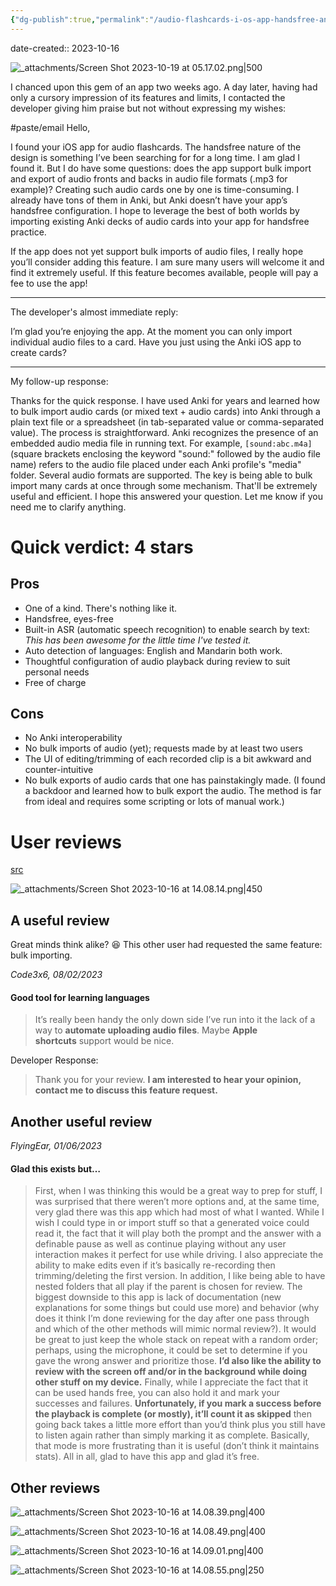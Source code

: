```yaml
---
{"dg-publish":true,"permalink":"/audio-flashcards-i-os-app-handsfree-and-eyes-free/","noteIcon":"2","created":"","updated":""}
---
```


date-created:: 2023-10-16

![_attachments/Screen Shot 2023-10-19 at 05.17.02.png|500](/img/user/_attachments/Screen%20Shot%202023-10-19%20at%2005.17.02.png)

I chanced upon this gem of an app two weeks ago. A day later, having had only a cursory impression of its features and limits, I contacted the developer giving him praise but not without expressing my wishes:

#paste/email
Hello,

I found your iOS app for audio flashcards. The handsfree nature of the design is something I’ve been searching for for a long time. I am glad I found it. But I do have some questions: does the app support bulk import and export of audio fronts and backs in audio file formats (.mp3 for example)? Creating such audio cards one by one is time-consuming. I already have tons of them in Anki, but Anki doesn’t have your app’s handsfree configuration. I hope to leverage the best of both worlds by importing existing Anki decks of audio cards into your app for handsfree practice.  
  
If the app does not yet support bulk imports of audio files, I really hope you’ll consider adding this feature. I am sure many users will welcome it and find it extremely useful. If this feature becomes available, people will pay a fee to use the app!
  
---
The developer's almost immediate reply:

I’m glad you’re enjoying the app. At the moment you can only import individual audio files to a card. Have you just using the Anki iOS app to create cards?  
  
---
My follow-up response:

Thanks for the quick response. I have used Anki for years and learned how to bulk import audio cards (or mixed text + audio cards) into Anki through a plain text file or a spreadsheet (in tab-separated value or comma-separated value). The process is straightforward. Anki recognizes the presence of an embedded audio media file in running text. For example, `[sound:abc.m4a]` (square brackets enclosing the keyword "sound:" followed by the audio file name) refers to the audio file placed under each Anki profile's "media" folder. Several audio formats are supported. The key is being able to bulk import many cards at once through some mechanism. That'll be extremely useful and efficient. I hope this answered your question. Let me know if you need me to clarify anything.
# Quick verdict: 4 stars
## Pros

- One of a kind. There's nothing like it.
- Handsfree, eyes-free
- Built-in ASR (automatic speech recognition) to enable search by text: *This has been awesome for the little time I've tested it.*
- Auto detection of languages: English and Mandarin both work.
- Thoughtful configuration of audio playback during review to suit personal needs
- Free of charge
## Cons

- No Anki interoperability
- No bulk imports of audio (yet); requests made by at least two users
- The UI of editing/trimming of each recorded clip is a bit awkward and counter-intuitive
- No bulk exports of audio cards that one has painstakingly made. (I found a backdoor and learned how to bulk export the audio. The method is far from ideal and requires some scripting or lots of manual work.)
# User reviews

[src](https://apps.apple.com/us/app/audio-flashcards-app/id1583231998?see-all=reviews)

![_attachments/Screen Shot 2023-10-16 at 14.08.14.png|450](/img/user/_attachments/Screen%20Shot%202023-10-16%20at%2014.08.14.png)
## A useful review

Great minds think alike? 😆 This other user had requested the same feature: bulk importing.

*Code3x6, 08/02/2023*
#### Good tool for learning languages

> It’s really been handy the only down side I’ve run into it the lack of a way to **automate uploading audio files**. Maybe **Apple shortcuts** support would be nice.

Developer Response:

> Thank you for your review. **I am interested to hear your opinion, contact me to discuss this feature request.**
## Another useful review

*FlyingEar, 01/06/2023*
#### Glad this exists but…

> First, when I was thinking this would be a great way to prep for stuff, I was surprised that there weren’t more options and, at the same time, very glad there was this app which had most of what I wanted. While I wish I could type in or import stuff so that a generated voice could read it, the fact that it will play both the prompt and the answer with a definable pause as well as continue playing without any user interaction makes it perfect for use while driving. I also appreciate the ability to make edits even if it’s basically re-recording then trimming/deleting the first version. In addition, I like being able to have nested folders that all play if the parent is chosen for review. The biggest downside to this app is lack of documentation (new explanations for some things but could use more) and behavior (why does it think I’m done reviewing for the day after one pass through and which of the other methods will mimic normal review?). It would be great to just keep the whole stack on repeat with a random order; perhaps, using the microphone, it could be set to determine if you gave the wrong answer and prioritize those. **I’d also like the ability to review with the screen off and/or in the background while doing other stuff on my device.** Finally, while I appreciate the fact that it can be used hands free, you can also hold it and mark your successes and failures. **Unfortunately, if you mark a success before the playback is complete (or mostly), it’ll count it as skipped** then going back takes a little more effort than you’d think plus you still have to listen again rather than simply marking it as complete. Basically, that mode is more frustrating than it is useful (don’t think it maintains stats). All in all, glad to have this app and glad it’s free.
## Other reviews

![_attachments/Screen Shot 2023-10-16 at 14.08.39.png|400](/img/user/_attachments/Screen%20Shot%202023-10-16%20at%2014.08.39.png)


![_attachments/Screen Shot 2023-10-16 at 14.08.49.png|400](/img/user/_attachments/Screen%20Shot%202023-10-16%20at%2014.08.49.png)


![_attachments/Screen Shot 2023-10-16 at 14.09.01.png|400](/img/user/_attachments/Screen%20Shot%202023-10-16%20at%2014.09.01.png)


![_attachments/Screen Shot 2023-10-16 at 14.08.55.png|250](/img/user/_attachments/Screen%20Shot%202023-10-16%20at%2014.08.55.png)
